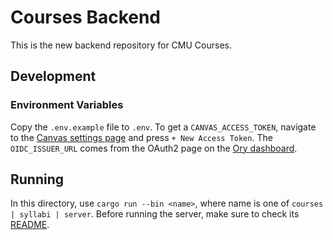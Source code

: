 # Courses Backend

This is the new backend repository for CMU Courses.

## Development

### Environment Variables

Copy the `.env.example` file to `.env`. To get a `CANVAS_ACCESS_TOKEN`, navigate to the [Canvas settings page](https://canvas.cmu.edu/profile/settings) and press `+ New Access Token`. The `OIDC_ISSUER_URL` comes from the OAuth2 page on the [Ory dashboard](https://console.ory.sh/projects/).

## Running

In this directory, use `cargo run --bin <name>`, where name is one of `courses | syllabi | server`. Before running the server, make sure to check its [README](./crates/server/README.md).
